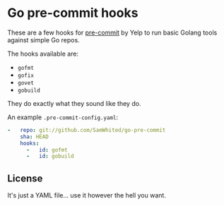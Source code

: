 # Go pre-commit hooks

These are a few hooks for [pre-commit][pre-commit] by Yelp to run basic Golang
tools against simple Go repos.

The hooks available are:

  - `gofmt`
  - `gofix`
  - `govet`
  - `gobuild`

They do exactly what they sound like they do.

An example `.pre-commit-config.yaml`:

```yaml
-   repo: git://github.com/SamWhited/go-pre-commit
    sha: HEAD
    hooks:
      -   id: gofmt
      -   id: gobuild
```

[pre-commit]: http://pre-commit.com/

## License

It's just a YAML file… use it however the hell you want.
